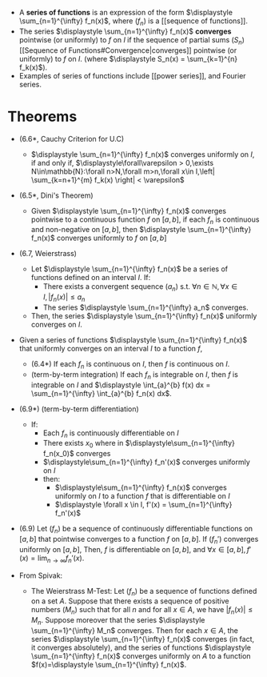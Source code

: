 
- A **series of functions** is an expression of the form $\displaystyle \sum_{n=1}^{\infty} f_n(x)$, where $(f_n)$ is a [[sequence of functions]]. 
- The series $\displaystyle \sum_{n=1}^{\infty} f_n(x)$ **converges** pointwise (or uniformly) to $f$ on $I$ if the sequence of partial sums $(S_n)$ [[Sequence of Functions#Convergence|converges]] pointwise (or uniformly) to $f$ on $I$. (where $\displaystyle S_n(x) = \sum_{k=1}^{n} f_k(x)$).
- Examples of series of functions include [[power series]], and Fourier series.

# Theorems

- (6.6\*, Cauchy Criterion for U.C) 
	- $\displaystyle \sum_{n=1}^{\infty} f_n(x)$ converges uniformly on $I$, if and only if, $\displaystyle\forall\varepsilon > 0,\exists N\in\mathbb{N}:\forall n>N,\forall m>n,\forall x\in I,\left| \sum_{k=n+1}^{m} f_k(x) \right| < \varepsilon$
-  (6.5\*, Dini's Theorem) 
	- Given $\displaystyle \sum_{n=1}^{\infty} f_n(x)$ converges pointwise to a continuous function $f$ on $[a,b]$, if each $f_n$ is continuous and non-negative on $[a,b]$, then $\displaystyle \sum_{n=1}^{\infty} f_n(x)$ converges uniformly to $f$ on $[a,b]$

- (6.7, Weierstrass) 
	- Let $\displaystyle \sum_{n=1}^{\infty} f_n(x)$ be a series of functions defined on an interval $I$. If: 
		- There exists a convergent sequence $(a_n)$ s.t.  $\forall n\in \mathbb{N},\forall x \in I,|f_n(x)| \leq a_n$
		- The series $\displaystyle \sum_{n=1}^{\infty} a_n$ converges. 
	- Then, the series $\displaystyle \sum_{n=1}^{\infty} f_n(x)$ uniformly converges on $I$.

- Given a series of functions $\displaystyle \sum_{n=1}^{\infty} f_n(x)$ that uniformly converges on an interval $I$ to a function $f$,
    - (6.4*) If each $f_n$ is continuous on $I$, then $f$ is continuous on $I$.
    - (term-by-term integration) If each $f_n$ is integrable on $I$, then $f$ is integrable on $I$ and $\displaystyle \int_{a}^{b} f(x) dx = \sum_{n=1}^{\infty} \int_{a}^{b} f_n(x) dx$.

- (6.9*) (term-by-term differentiation) 
	- If: 
		- Each $f_n$ is continuously differentiable on $I$ 
		- There exists $x_0$ where in $\displaystyle\sum_{n=1}^{\infty} f_n(x_0)$ converges
		- $\displaystyle\sum_{n=1}^{\infty} f_n'(x)$ converges uniformly on $I$
	  - then:
		  - $\displaystyle\sum_{n=1}^{\infty} f_n(x)$ converges uniformly on $I$ to a function $f$ that is differentiable on $I$
		  - $\displaystyle \forall x \in I, f'(x) = \sum_{n=1}^{\infty} f_n'(x)$

- (6.9) Let $(f_n)$ be a sequence of continuously differentiable functions on $[a,b]$ that pointwise converges to a function $f$ on $[a,b]$. If $(f_n')$ converges uniformly on $[a,b]$, Then, $f$ is differentiable on $[a,b]$, and $\displaystyle\forall x \in [a,b], f'(x) = \lim_{n\to\infty} f_n'(x)$.

- From Spivak:
    - The Weierstrass M-Test: Let $(f_n)$ be a sequence of functions defined on a set $A$. Suppose that there exists a sequence of positive numbers $(M_n)$ such that for all $n$ and for all $x\in A$, we have $|f_n(x)| \leq M_n$. Suppose moreover that the series $\displaystyle \sum_{n=1}^{\infty} M_n$ converges. Then for each $x\in A$, the series $\displaystyle \sum_{n=1}^{\infty} f_n(x)$ converges (in fact, it converges absolutely), and the series of functions $\displaystyle \sum_{n=1}^{\infty} f_n(x)$ converges uniformly on $A$ to a function $f(x)=\displaystyle \sum_{n=1}^{\infty} f_n(x)$.



